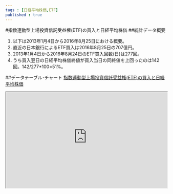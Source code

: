 ```yaml
--- 
tags : [日経平均株価,ETF] 
published : true
---
```

#指数連動型上場投資信託受益権(ETF)の買入と日経平均株価
##統計データ概要
1. 以下は2013年1月4日から2016年8月25日における概要。
1. 直近の日本銀行によるETF買入は2016年8月25日の707億円。
1. 2013年1月4日から2016年8月24日のETF買入回数(日)は277回。
1. うち買入翌日の日経平均株価終値が買入当日の同終値を上回ったのは142回。142/277*100=51%。


##データテーブル･チャート
[指数連動型上場投資信託受益権(ETF)の買入と日経平均株価](
http://knowledgevault.saecanet.com/charts/am-consulting.co.jp-2016-08-26-15-10-42.html
)

<iframe src="
http://knowledgevault.saecanet.com/charts/am-consulting.co.jp-2016-08-26-15-10-42.html
" width="100%" height="300px"></iframe>